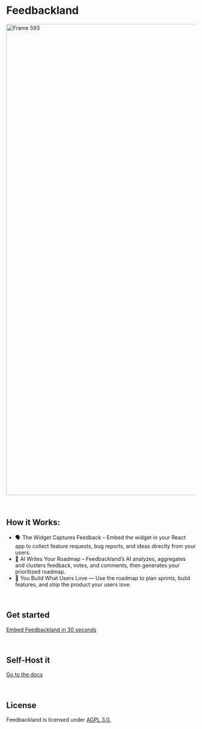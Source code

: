 # Feedbackland

<img width="2473" height="1251" alt="Frame 593" src="https://github.com/user-attachments/assets/5ec7fd85-75a6-4752-b6f7-188afa7a6b1e" />

&nbsp;

## How it Works:

- 🗣️ The Widget Captures Feedback – Embed the widget in your React app to collect feature requests, bug reports, and ideas directly from your users.
- 🤖 AI Writes Your Roadmap – Feedbackland’s AI analyzes, aggregates and clusters feedback, votes, and comments, then generates your prioritized roadmap.
- 🚀 You Build What Users Love — Use the roadmap to plan sprints, build features, and ship the product your users love.

&nbsp;
&nbsp;
&nbsp;

## Get started

[Embed Feedbackland in 30 seconds](http://feedbackland.com/#embed)

&nbsp;
&nbsp;
&nbsp;

## Self-Host it

[Go to the docs](https://github.com/feedbackland/feedbackland/blob/main/SELFHOSTING.md)

&nbsp;
&nbsp;
&nbsp;

## License

Feedbackland is licensed under [AGPL 3.0.](https://github.com/feedbackland/feedbackland?tab=AGPL-3.0-1-ov-file)

